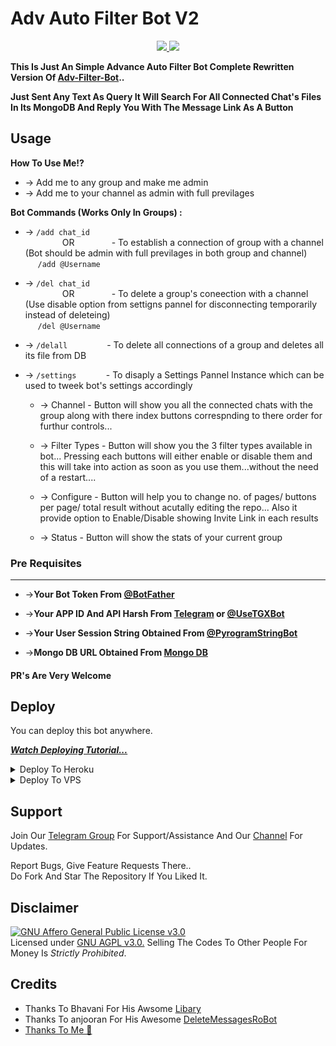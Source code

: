 # Adv Auto Filter Bot V2

<p align="center">
  <a href="https://github.com/TG-chembanreju/Adv-Auto-Filter-Bot-V2/stargazers">
    <img src="https://img.shields.io/github/stars/CrazyBotsz/Adv-Auto-Filter-Bot-V2?style=social">

  </a>
  
  <a href="https://github.com/TG-chembanreju/Adv-Auto-Filter-Bot-V2/edit/main/README.md/fork">
    <img src="https://img.shields.io/github/forks/CrazyBotsz/Adv-Auto-Filter-Bot-V2?label=Fork&style=social">

  </a>  
</p>

__This Is Just An Simple Advance Auto Filter Bot Complete Rewritten Version Of [Adv-Filter-Bot](https://github.com/CrazyBotsz/Adv-Auto-Filter-Bot)..__

__Just Sent Any Text As Query It Will Search For All Connected Chat's Files In Its MongoDB And Reply You With The Message Link As A Button__


## Usage

**__How To Use Me!?__**

* -> Add me to any group and make me admin<br>
* -> Add me to your channel as admin with full previlages

**Bot Commands (Works Only In Groups) :**


  * -> `/add chat_id`<br>
     &nbsp;&nbsp;&nbsp;&nbsp;&nbsp;&nbsp;&nbsp;&nbsp;&nbsp;&nbsp;&nbsp;&nbsp;&nbsp;&nbsp;
OR
     &nbsp;&nbsp;&nbsp;&nbsp;&nbsp;&nbsp;&nbsp;&nbsp;&nbsp;&nbsp;&nbsp;&nbsp;&nbsp;&nbsp;- To establish a connection of group with a channel (Bot should be admin with full previlages in both group and channel)<br>
    &nbsp;&nbsp;&nbsp;&nbsp;&nbsp;`/add @Username`


  * -> `/del chat_id`<br>
     &nbsp;&nbsp;&nbsp;&nbsp;&nbsp;&nbsp;&nbsp;&nbsp;&nbsp;&nbsp;&nbsp;&nbsp;&nbsp;&nbsp;
OR 
    &nbsp;&nbsp;&nbsp;&nbsp;&nbsp;&nbsp;&nbsp;&nbsp;&nbsp;&nbsp;&nbsp;&nbsp;&nbsp;&nbsp;- To delete a group's coneection with a channel (Use disable option from settigns pannel for disconnecting temporarily instead of deleteing)<br>
    &nbsp;&nbsp;&nbsp;&nbsp; `/del @Username`


  * -> `/delall`&nbsp;&nbsp;&nbsp;&nbsp;&nbsp;&nbsp;&nbsp;&nbsp;&nbsp;&nbsp;&nbsp;&nbsp;&nbsp;&nbsp;&nbsp; - To delete all connections of a group and deletes all its file from DB
  
  * -> `/settings`&nbsp;&nbsp;&nbsp;&nbsp;&nbsp;&nbsp;&nbsp;&nbsp;&nbsp;&nbsp;&nbsp; -  To disaply a Settings Pannel Instance which can be used to tweek bot's settings accordingly

    * -> Channel - Button will show you all the connected chats with the group along with there index buttons correspnding to there order for furthur controls...

    * -> Filter Types - Button will show you the 3 filter types available in bot... Pressing each buttons will either enable or disable them and this will take into action as soon as you use them...without the need of a restart....

    * -> Configure - Button will help you to change no. of pages/ buttons per page/ total result without acutally editing the repo... Also it provide option to Enable/Disable  showing Invite Link in each results

    * -> Status - Button will show the stats of your current group

### Pre Requisites 
------------------
* ->__Your Bot Token From [@BotFather](http://www.telegram.dog/BotFather)__

* ->__Your APP ID And API Harsh From [Telegram](http://www.my.telegram.org) or [@UseTGXBot](http://www.telegram.dog/UseTGXBot)__

* ->__Your User Session String Obtained From [@PyrogramStringBot](http://www.telegram.dog/PyrogramStringBot)__

* ->__Mongo DB URL Obtained From [Mongo DB](http://www.mongodb.com)__

#### PR's Are Very Welcome

## Deploy
You can deploy this bot anywhere.

<i>**[Watch Deploying Tutorial...](https://youtu.be/KTearEPhumc)**</i>

<details><summary>Deploy To Heroku</summary>https://github.com/TG-chembanreju/Adv-Auto-Filter-Bot-V2
<p>
<br>
<a href="https://heroku.com/deploy">https.//github.com/TG-chembanreju/Adv-Auto-Filter-Bot-V2
  <img src="https://www.herokucdn.com/deploy/button.svg" alt="Deploy">
</a>
</p>
</details>

<details><summary>Deploy To VPS</summary>
<p>
<pre>
git clone https://github.com/CrazyBotsz/Adv-Auto-Filter-Bot-V2
cd Adv-Auto-Filter-Bot-V2
pip3 install -r requirements.txt
# Change The Vars Of bot/__init__.py File Accordingly
python3 -m bot
</pre>
</p>
</details>

## Support   
Join Our [Telegram Group](https://www.telegram.dog/CrazyBotszGrp) For Support/Assistance And Our [Channel](https://www.telegram.dog/CrazyBotsz) For Updates.   
   
Report Bugs, Give Feature Requests There..   
Do Fork And Star The Repository If You Liked It.

## Disclaimer
[![GNU Affero General Public License v3.0](https://www.gnu.org/graphics/agplv3-155x51.png)](https://www.gnu.org/licenses/agpl-3.0.en.html#header)    
Licensed under [GNU AGPL v3.0.](https://github.com/CrazyBotsz/Adv-Auto-Filter-Bot-V2/blob/main/LICENSE)
Selling The Codes To Other People For Money Is *Strictly Prohibited*.


## Credits

 - Thanks To Bhavani For His Awsome [Libary](@Crime_bhavani_4)
 - Thanks To anjooran For His Awesome [DeleteMessagesRoBot](https://github.com/SpEcHiDe/DeleteMessagesRoBot)
 - [Thanks To Me 👀](https://github.com/TG-chembanreju)
